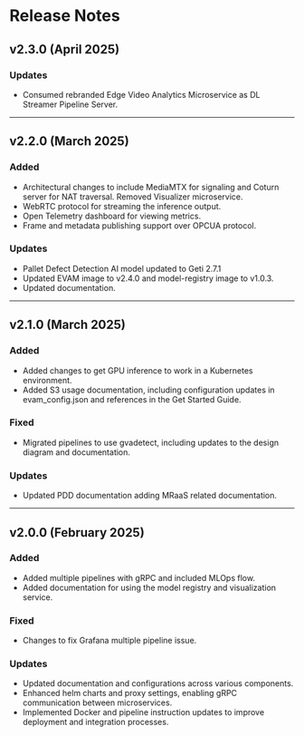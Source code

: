 # Release Notes

## v2.3.0 (April 2025)

### Updates
- Consumed rebranded Edge Video Analytics Microservice as DL Streamer Pipeline Server.

---

## v2.2.0 (March 2025)

### Added
- Architectural changes to include MediaMTX for signaling and Coturn server for NAT traversal. Removed Visualizer microservice.
- WebRTC protocol for streaming the inference output.
- Open Telemetry dashboard for viewing metrics.
- Frame and metadata publishing support over OPCUA protocol.

### Updates
- Pallet Defect Detection AI model updated to Geti 2.7.1
- Updated EVAM image to v2.4.0 and model-registry image to v1.0.3.
- Updated documentation.

---

## v2.1.0 (March 2025)

### Added
- Added changes to get GPU inference to work in a Kubernetes environment.
- Added S3 usage documentation, including configuration updates in evam_config.json and references in the Get Started Guide.

### Fixed
- Migrated pipelines to use gvadetect, including updates to the design diagram and documentation.

### Updates
- Updated PDD documentation adding MRaaS related documentation.

---

## v2.0.0 (February 2025)

### Added
- Added multiple pipelines with gRPC and included MLOps flow.
- Added documentation for using the model registry and visualization service.

### Fixed
- Changes to fix Grafana multiple pipeline issue.

### Updates
- Updated documentation and configurations across various components.
- Enhanced helm charts and proxy settings, enabling gRPC communication between microservices.
- Implemented Docker and pipeline instruction updates to improve deployment and integration processes.

